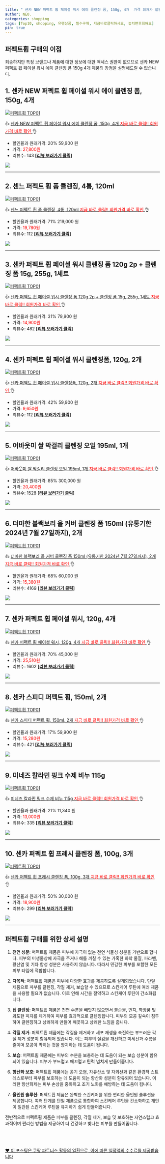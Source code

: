 ```yaml
---
title: " 센카 NEW 퍼펙트 휩 페이셜 워시 에이 클렌징 폼, 150g, 4개  가격 최저가 할인가 퍼펙트휩 최저가 추천 제품 비교"
author: NEO.
categories: shopping
tags: [Top10, shopping, 유행상품, 필수구매, 지금바로클릭하세요, 놓치면후회해요]
pin: true
---
```

## 퍼펙트휩 구매의 이점
죄송하지만 특정 브랜드나 제품에 대한 정보에 대한 액세스 권한이 없으므로 센카 NEW 퍼펙트 휩 페이셜 워시 에이 클렌징 폼 150g 4개 제품의 장점을 설명해드릴 수 없습니다.

   

## 1.  센카 NEW 퍼펙트 휩 페이셜 워시 에이 클렌징 폼, 150g, 4개 

[![퍼펙트휩 TOP01](https://thumbnail8.coupangcdn.com/thumbnails/remote/490x490ex/image/retail/images/07706e71-71c6-476b-8a96-f401180ce6db5033360712644935788.png)](https://link.coupang.com/re/AFFSDP?lptag=AF3617701&subid=GithubCoopas&pageKey=7151226287&traceid=V0-153&itemId=20934501839&vendorItemId=88449698207)


👍 [ 센카 NEW 퍼펙트 휩 페이셜 워시 에이 클렌징 폼, 150g, 4개  <font color=red> 지금 바로 클릭!! 회원가격 바로 확인 </font> ](https://link.coupang.com/re/AFFSDP?lptag=AF3617701&subid=GithubCoopas&pageKey=7151226287&traceid=V0-153&itemId=20934501839&vendorItemId=88449698207) 👌 


- 할인율과 원래가격: 20%  59,900   원
- 가격: <span style='color:red'>27,800원</span>
- 리뷰수: 143  [**[리뷰 보러가기 클릭]**](https://link.coupang.com/re/AFFSDP?lptag=AF3617701&subid=GithubCoopas&pageKey=7151226287&traceid=V0-153&itemId=20934501839&vendorItemId=88449698207)

[![](/discount_price.png)](https://link.coupang.com/re/AFFSDP?lptag=AF3617701&subid=GithubCoopas&pageKey=7151226287&traceid=V0-153&itemId=20934501839&vendorItemId=88449698207)

---


   

## 2.  센느 퍼펙트 휩 폼 클렌징, 4통, 120ml 

[![퍼펙트휩 TOP01](https://thumbnail9.coupangcdn.com/thumbnails/remote/490x490ex/image/vendor_inventory/35ef/8d7db87ad6716c6996a728dbea5278870540c8110899123745b99f7f02d3.png)](https://link.coupang.com/re/AFFSDP?lptag=AF3617701&subid=GithubCoopas&pageKey=7868345456&traceid=V0-153&itemId=21487897362&vendorItemId=88541969894)


👍 [ 센느 퍼펙트 휩 폼 클렌징, 4통, 120ml  <font color=red> 지금 바로 클릭!! 회원가격 바로 확인 </font> ](https://link.coupang.com/re/AFFSDP?lptag=AF3617701&subid=GithubCoopas&pageKey=7868345456&traceid=V0-153&itemId=21487897362&vendorItemId=88541969894) 👌 


- 할인율과 원래가격: 71%  219,000   원
- 가격: <span style='color:red'>19,780원</span>
- 리뷰수: 112  [**[리뷰 보러가기 클릭]**](https://link.coupang.com/re/AFFSDP?lptag=AF3617701&subid=GithubCoopas&pageKey=7868345456&traceid=V0-153&itemId=21487897362&vendorItemId=88541969894)

[![](/discount_price.png)](https://link.coupang.com/re/AFFSDP?lptag=AF3617701&subid=GithubCoopas&pageKey=7868345456&traceid=V0-153&itemId=21487897362&vendorItemId=88541969894)

---


   

## 3.  센카 퍼펙트 휩 페이셜 워시 클렌징 폼 120g 2p + 클렌징 폼 15g, 255g, 1세트 

[![퍼펙트휩 TOP01](https://thumbnail10.coupangcdn.com/thumbnails/remote/490x490ex/image/retail/images/8407707728122813-48f671eb-2350-4dc3-a251-ca3dcc6b14ae.jpg)](https://link.coupang.com/re/AFFSDP?lptag=AF3617701&subid=GithubCoopas&pageKey=7225397689&traceid=V0-153&itemId=18320618668&vendorItemId=87147729799)


👍 [ 센카 퍼펙트 휩 페이셜 워시 클렌징 폼 120g 2p + 클렌징 폼 15g, 255g, 1세트  <font color=red> 지금 바로 클릭!! 회원가격 바로 확인 </font> ](https://link.coupang.com/re/AFFSDP?lptag=AF3617701&subid=GithubCoopas&pageKey=7225397689&traceid=V0-153&itemId=18320618668&vendorItemId=87147729799) 👌 


- 할인율과 원래가격: 31%  79,900   원
- 가격: <span style='color:red'>14,900원</span>
- 리뷰수: 482  [**[리뷰 보러가기 클릭]**](https://link.coupang.com/re/AFFSDP?lptag=AF3617701&subid=GithubCoopas&pageKey=7225397689&traceid=V0-153&itemId=18320618668&vendorItemId=87147729799)

[![](/discount_price.png)](https://link.coupang.com/re/AFFSDP?lptag=AF3617701&subid=GithubCoopas&pageKey=7225397689&traceid=V0-153&itemId=18320618668&vendorItemId=87147729799)

---


   

## 4.  센카 퍼펙트 휩 페이셜 워시 클렌징폼, 120g, 2개 

[![퍼펙트휩 TOP01](https://thumbnail6.coupangcdn.com/thumbnails/remote/490x490ex/image/vendor_inventory/daa5/1c54a2044682d0e160886ca8d9b8bacaa747f72a922c3cc0ecaee2b04577.jpg)](https://link.coupang.com/re/AFFSDP?lptag=AF3617701&subid=GithubCoopas&pageKey=6718624494&traceid=V0-153&itemId=11254883109&vendorItemId=86673681285)


👍 [ 센카 퍼펙트 휩 페이셜 워시 클렌징폼, 120g, 2개  <font color=red> 지금 바로 클릭!! 회원가격 바로 확인 </font> ](https://link.coupang.com/re/AFFSDP?lptag=AF3617701&subid=GithubCoopas&pageKey=6718624494&traceid=V0-153&itemId=11254883109&vendorItemId=86673681285) 👌 


- 할인율과 원래가격: 42%  59,900   원
- 가격: <span style='color:red'>9,650원</span>
- 리뷰수: 112  [**[리뷰 보러가기 클릭]**](https://link.coupang.com/re/AFFSDP?lptag=AF3617701&subid=GithubCoopas&pageKey=6718624494&traceid=V0-153&itemId=11254883109&vendorItemId=86673681285)

[![](/discount_price.png)](https://link.coupang.com/re/AFFSDP?lptag=AF3617701&subid=GithubCoopas&pageKey=6718624494&traceid=V0-153&itemId=11254883109&vendorItemId=86673681285)

---


   

## 5.  어바웃미 쌀 막걸리 클렌징 오일 195ml, 1개 

[![퍼펙트휩 TOP01](https://thumbnail7.coupangcdn.com/thumbnails/remote/490x490ex/image/vendor_inventory/1e4c/c96f8805137616e65fa489f5ca9f1deca1d98eeaba6a535d3bca577d58d2.jpg)](https://link.coupang.com/re/AFFSDP?lptag=AF3617701&subid=GithubCoopas&pageKey=7581694632&traceid=V0-153&itemId=20015231049&vendorItemId=88205412776)


👍 [ 어바웃미 쌀 막걸리 클렌징 오일 195ml, 1개  <font color=red> 지금 바로 클릭!! 회원가격 바로 확인 </font> ](https://link.coupang.com/re/AFFSDP?lptag=AF3617701&subid=GithubCoopas&pageKey=7581694632&traceid=V0-153&itemId=20015231049&vendorItemId=88205412776) 👌 


- 할인율과 원래가격: 85%  300,000   원
- 가격: <span style='color:red'>20,400원</span>
- 리뷰수: 1528  [**[리뷰 보러가기 클릭]**](https://link.coupang.com/re/AFFSDP?lptag=AF3617701&subid=GithubCoopas&pageKey=7581694632&traceid=V0-153&itemId=20015231049&vendorItemId=88205412776)

[![](/discount_price.png)](https://link.coupang.com/re/AFFSDP?lptag=AF3617701&subid=GithubCoopas&pageKey=7581694632&traceid=V0-153&itemId=20015231049&vendorItemId=88205412776)

---


   

## 6.  더마한 블랙보리 올 커버 클렌징 폼 150ml (유통기한 2024년 7월 27일까지), 2개 

[![퍼펙트휩 TOP01](https://thumbnail10.coupangcdn.com/thumbnails/remote/490x490ex/image/vendor_inventory/5086/3b01ebe79bb2a5d52d873b921e1d344fd6998d2615b10644057ac88f45ab.jpg)](https://link.coupang.com/re/AFFSDP?lptag=AF3617701&subid=GithubCoopas&pageKey=7797650450&traceid=V0-153&itemId=21580861247&vendorItemId=88632529236)


👍 [ 더마한 블랙보리 올 커버 클렌징 폼 150ml (유통기한 2024년 7월 27일까지), 2개  <font color=red> 지금 바로 클릭!! 회원가격 바로 확인 </font> ](https://link.coupang.com/re/AFFSDP?lptag=AF3617701&subid=GithubCoopas&pageKey=7797650450&traceid=V0-153&itemId=21580861247&vendorItemId=88632529236) 👌 


- 할인율과 원래가격: 68%  60,000   원
- 가격: <span style='color:red'>15,380원</span>
- 리뷰수: 4169  [**[리뷰 보러가기 클릭]**](https://link.coupang.com/re/AFFSDP?lptag=AF3617701&subid=GithubCoopas&pageKey=7797650450&traceid=V0-153&itemId=21580861247&vendorItemId=88632529236)

[![](/discount_price.png)](https://link.coupang.com/re/AFFSDP?lptag=AF3617701&subid=GithubCoopas&pageKey=7797650450&traceid=V0-153&itemId=21580861247&vendorItemId=88632529236)

---


   

## 7.  센카 퍼펙트 휩 페이셜 워시, 120g, 4개 

[![퍼펙트휩 TOP01](https://thumbnail10.coupangcdn.com/thumbnails/remote/490x490ex/image/vendor_inventory/546e/2213c9f1908b606be54937fef37cac2fa88d17384895ec36f53a6b28a193.jpg)](https://link.coupang.com/re/AFFSDP?lptag=AF3617701&subid=GithubCoopas&pageKey=7151226287&traceid=V0-153&itemId=19170943585&vendorItemId=88244373219)


👍 [ 센카 퍼펙트 휩 페이셜 워시, 120g, 4개  <font color=red> 지금 바로 클릭!! 회원가격 바로 확인 </font> ](https://link.coupang.com/re/AFFSDP?lptag=AF3617701&subid=GithubCoopas&pageKey=7151226287&traceid=V0-153&itemId=19170943585&vendorItemId=88244373219) 👌 


- 할인율과 원래가격: 70%  45,000   원
- 가격: <span style='color:red'>25,510원</span>
- 리뷰수: 1602  [**[리뷰 보러가기 클릭]**](https://link.coupang.com/re/AFFSDP?lptag=AF3617701&subid=GithubCoopas&pageKey=7151226287&traceid=V0-153&itemId=19170943585&vendorItemId=88244373219)

[![](/discount_price.png)](https://link.coupang.com/re/AFFSDP?lptag=AF3617701&subid=GithubCoopas&pageKey=7151226287&traceid=V0-153&itemId=19170943585&vendorItemId=88244373219)

---


   

## 8.  센카 스피디 퍼펙트 휩, 150ml, 2개 

[![퍼펙트휩 TOP01](https://thumbnail8.coupangcdn.com/thumbnails/remote/490x490ex/image/retail/images/538663559759053-dd3ea539-2763-491b-8af4-30802f4531d7.jpg)](https://link.coupang.com/re/AFFSDP?lptag=AF3617701&subid=GithubCoopas&pageKey=7263059298&traceid=V0-153&itemId=18504709520&vendorItemId=85643820815)


👍 [ 센카 스피디 퍼펙트 휩, 150ml, 2개  <font color=red> 지금 바로 클릭!! 회원가격 바로 확인 </font> ](https://link.coupang.com/re/AFFSDP?lptag=AF3617701&subid=GithubCoopas&pageKey=7263059298&traceid=V0-153&itemId=18504709520&vendorItemId=85643820815) 👌 


- 할인율과 원래가격: 17%  59,900   원
- 가격: <span style='color:red'>15,280원</span>
- 리뷰수: 421  [**[리뷰 보러가기 클릭]**](https://link.coupang.com/re/AFFSDP?lptag=AF3617701&subid=GithubCoopas&pageKey=7263059298&traceid=V0-153&itemId=18504709520&vendorItemId=85643820815)

[![](/discount_price.png)](https://link.coupang.com/re/AFFSDP?lptag=AF3617701&subid=GithubCoopas&pageKey=7263059298&traceid=V0-153&itemId=18504709520&vendorItemId=85643820815)

---


   

## 9.  미네즈 칼라민 핑크 수제 비누 115g 

[![퍼펙트휩 TOP01](https://thumbnail7.coupangcdn.com/thumbnails/remote/490x490ex/image/vendor_inventory/faab/ff857485341a5c060ab5b9b2d2d57b6d17771d9bf9bf811b8dba8e8b3f12.jpg)](https://link.coupang.com/re/AFFSDP?lptag=AF3617701&subid=GithubCoopas&pageKey=7441518887&traceid=V0-153&itemId=19351840411&vendorItemId=87657442301)


👍 [ 미네즈 칼라민 핑크 수제 비누 115g  <font color=red> 지금 바로 클릭!! 회원가격 바로 확인 </font> ](https://link.coupang.com/re/AFFSDP?lptag=AF3617701&subid=GithubCoopas&pageKey=7441518887&traceid=V0-153&itemId=19351840411&vendorItemId=87657442301) 👌 


- 할인율과 원래가격: 21%  11,340   원
- 가격: <span style='color:red'>13,000원</span>
- 리뷰수: 335  [**[리뷰 보러가기 클릭]**](https://link.coupang.com/re/AFFSDP?lptag=AF3617701&subid=GithubCoopas&pageKey=7441518887&traceid=V0-153&itemId=19351840411&vendorItemId=87657442301)

[![](/discount_price.png)](https://link.coupang.com/re/AFFSDP?lptag=AF3617701&subid=GithubCoopas&pageKey=7441518887&traceid=V0-153&itemId=19351840411&vendorItemId=87657442301)

---


   

## 10.  센카 퍼펙트 휩 프레시 클렌징 폼, 100g, 3개 

[![퍼펙트휩 TOP01](https://thumbnail8.coupangcdn.com/thumbnails/remote/490x490ex/image/retail/images/530861726130523-96f0ddbe-61e4-4430-907a-86aa6b83fd86.jpg)](https://link.coupang.com/re/AFFSDP?lptag=AF3617701&subid=GithubCoopas&pageKey=7690143613&traceid=V0-153&itemId=19459667881&vendorItemId=85656229794)


👍 [ 센카 퍼펙트 휩 프레시 클렌징 폼, 100g, 3개  <font color=red> 지금 바로 클릭!! 회원가격 바로 확인 </font> ](https://link.coupang.com/re/AFFSDP?lptag=AF3617701&subid=GithubCoopas&pageKey=7690143613&traceid=V0-153&itemId=19459667881&vendorItemId=85656229794) 👌 


- 할인율과 원래가격: 50%  30,000   원
- 가격: <span style='color:red'>18,900원</span>
- 리뷰수: 299  [**[리뷰 보러가기 클릭]**](https://link.coupang.com/re/AFFSDP?lptag=AF3617701&subid=GithubCoopas&pageKey=7690143613&traceid=V0-153&itemId=19459667881&vendorItemId=85656229794)

[![](/discount_price.png)](https://link.coupang.com/re/AFFSDP?lptag=AF3617701&subid=GithubCoopas&pageKey=7690143613&traceid=V0-153&itemId=19459667881&vendorItemId=85656229794)

---
## 퍼펙트휩 구매를 위한 상세 설명
1. **천연 성분**: 퍼펙트휩 제품은 피부에 자극이 없는 천연 식물성 성분을 기반으로 합니다. 피부의 미생물상에 자극을 주거나 해를 끼칠 수 있는 가혹한 화학 물질, 파라벤, 황산염 및 기타 합성 성분은 사용하지 않습니다. 따라서 민감한 피부를 포함한 모든 피부 타입에 적합합니다.

2. **다목적**: 퍼펙트휩 제품은 피부에 다양한 효과를 제공하도록 설계되었습니다. 단일 제품으로 피부를 클렌징, 각질 제거, 보습할 수 있으므로 스킨케어 루틴에 여러 제품을 사용할 필요가 없습니다. 이로 인해 시간을 절약하고 스킨케어 루틴이 간소화됩니다.

3. **딥 클렌징**: 퍼펙트휩 제품은 천연 수분을 빼앗지 않으면서 불순물, 먼지, 화장품 및 과도한 피지를 제거하여 피부를 효과적으로 클렌징합니다. 피부의 모공 깊숙이 침투하여 클렌징하고 상쾌하게 만들어 깨끗하고 상쾌한 느낌을 줍니다.

4. **각질 제거**: 퍼펙트휩 제품에는 각질을 제거하고 세포 재생을 촉진하는 부드러운 각질 제거 성분이 함유되어 있습니다. 이는 피부의 질감을 개선하고 미세선과 주름을 줄이며 모공이 막히는 것을 방지하는 데 도움이 됩니다.

5. **보습**: 퍼펙트휩 제품에는 피부의 수분을 보충하는 데 도움이 되는 보습 성분이 함유되어 있습니다. 피부가 부드럽고 매끄럽고 탄력 넘치게 만들어줍니다.

6. **항산화 보호**: 퍼펙트휩 제품에는 공기 오염, 자유산소 및 자외선과 같은 환경적 스트레스로부터 피부를 보호하는 데 도움이 되는 항산화 성분이 함유되어 있습니다. 이러한 항산화제는 피부 손상을 중화하고 조기 노화를 예방하는 데 도움이 됩니다.

7. **올인원 솔루션**: 퍼펙트휩 제품은 완벽한 스킨케어를 위한 편리한 올인원 솔루션을 제공합니다. 여러 단계를 단일 제품으로 통합하여 스킨케어 루틴을 간소화하고 개인이 일관된 스킨케어 루틴을 유지하기 쉽게 만들어줍니다.

전반적으로 퍼펙트휩 제품은 피부를 클렌징, 각질 제거, 보습 및 보호하는 자연스럽고 효과적이며 편리한 방법을 제공하여 더 건강하고 빛나는 피부를 만들어줍니다.<br><br><br><br><br> [ ❤  이 포스팅은 쿠팡 파트너스 활동의 일환으로, 이에 따른 일정액의 수수료를 제공받습니다](https://link.coupang.com/a/bcEFyh)